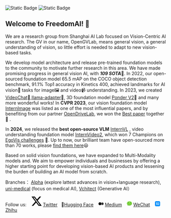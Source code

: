 ![Static Badge](https://img.shields.io/badge/Stars-10.2k-blue?style=social&logo=github)
![Static Badge](https://img.shields.io/badge/Forks-1.4k-blue?style=social&logo=github)

## Welcome to FreedomAI! 👋

We are a research group from Shanghai AI Lab focused on Vision-Centric AI research. The GV in our name, OpenGVLab, means general vision, a general understanding of vision, so little effort is needed to adapt to new vision-based tasks.

We develop model architecture and release pre-trained foundation models to the community to motivate further research in this area. We have made promising progress in general vision AI, with ***109 SOTA***🚀. In 2022, our open-sourced foundation model 65.5 mAP on the COCO object detection benchmark, 91.1% Top1 accuracy in Kinetics 400, achieved landmarks for AI vision👀 tasks for image🖼️ and video📹 understanding. In 2023, we created [VideoChat](https://github.com/OpenGVLab/Ask-Anything)🦜,[llama-adapter](https://github.com/OpenGVLab/llama-adapter)🦙, 3D foundation model [Ponder V2](https://github.com/OpenGVLab/PonderV2)🧊 and many more wonderful works! In **CVPR 2023**, our vision foundation model [InternImage](https://github.com/OpenGVLab/internimage) was listed as one of the most influential papers, and by benefiting from our partner [OpenDriveLab](https://github.com/opendrivelab), we won the [Best paper](https://github.com/opendrivelab/UniAD) together🎉 . 

In **2024**, we released the **best open-source VLM** [InternVL](https://github.com/OpenGVLab/internvl) , video understanding foundation model [InternVideo2](https://github.com/OpenGVLab/internvideo), which won 7 Champions on [EgoVis challenges](https://github.com/OpenGVLab/EgoVideo) 🥇. Up to now, our brilliant team have open-sourced more than 70 works, please [find them here](https://github.com/orgs/OpenGVLab/repositories)😃

Based on solid vision foundations, we have expanded to Multi-Modality models and. We aim to empower individuals and businesses by offering a higher starting point for developing vision-based AI products and lessening the burden of building an AI model from scratch.

Branches： [Alpha](https://github.com/Alpha-VLLM) (explore lattest advances in vision+language research), [uni-medical](https://github.com/uni-medical) (focus on medical AI), [Vchitect](https://github.com/vchitect) (Generative AI）

 Follow us: &nbsp;&nbsp;  ![Twitter X logo](./twitter-x-logo.svg) [Twitter](https://twitter.com/opengvlab) &nbsp;&nbsp;🤗[Hugging Face](https://huggingface.co/OpenGVLab) &nbsp;&nbsp;  ![Medium logo](./medium.png) [Medium](https://medium.com/@opengvlab) &nbsp;&nbsp; ![WeChat logo](./wechat.png) [WeChat](./opengv-wechat.jpeg) &nbsp;&nbsp;  ![zhihu logo](./zhihu.png) [Zhihu](https://www.zhihu.com/org/opengvlab)
